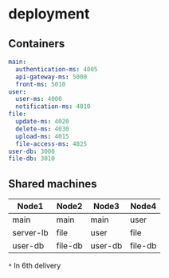 # deployment

## Containers
```yaml
main:
  authentication-ms: 4005
  api-gateway-ms: 5000
  front-ms: 5010
user:
  user-ms: 4000
  notification-ms: 4010
file:
  update-ms: 4020
  delete-ms: 4030
  upload-ms: 4015
  file-access-ms: 4025
user-db: 3000
file-db: 3010
```

## Shared machines 
| Node1     | Node2   | Node3    | Node4   |
| --------- | ------- | -------- | ------- |
| main      | main    | main     | user    | 
| server-lb | file    | user     | file    |
| user-db   | file-db | user-db  | file-db |

`*` In 6th delivery
